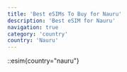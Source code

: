 ```yaml
---
title: 'Best eSIMs To Buy for Nauru'
description: 'Best eSIM for Nauru'
navigation: true
category: 'country'
country: 'Nauru'
---
```


::esim{country="nauru"}
